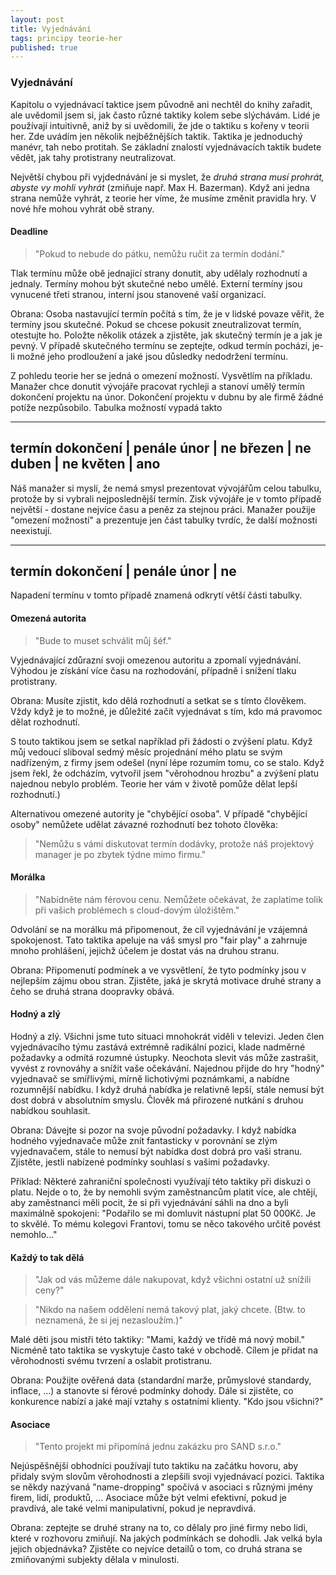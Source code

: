 ```yaml
---
layout: post
title: Vyjednávání
tags: principy teorie-her
published: true
---
```



### Vyjednávání

Kapitolu o vyjednávací taktice jsem původně ani nechtěl do knihy zařadit, ale uvědomil jsem si, jak často různé taktiky kolem sebe slýchávám.
Lidé je používají intuitivně, aniž by si uvědomili, že jde o taktiku s kořeny v teorii her. Zde uvádím jen několik nejběžnějších taktik.
Taktika je jednoduchý manévr, tah nebo protitah.
Se základní znalostí vyjednávacích taktik budete vědět, jak tahy protistrany neutralizovat.

Největší chybou při vyjdednávání je si myslet, že *druhá strana musí prohrát, abyste vy mohli vyhrát*
(zmiňuje např. Max H. Bazerman). Když ani jedna strana nemůže vyhrát, z teorie her víme,
že musíme změnit pravidla hry. V nové hře mohou vyhrát obě strany.

#### Deadline

> "Pokud to nebude do pátku, nemůžu ručit za termín dodání."

Tlak termínu může obě jednající strany donutit, aby udělaly rozhodnutí a jednaly. Termíny mohou být skutečné nebo umělé. Externí termíny
jsou vynucené třetí stranou, interní jsou stanovené vaší organizací.

Obrana: Osoba nastavující termín počítá s tím, že je v lidské povaze věřit, že termíny jsou skutečné. Pokud se chcese pokusit zneutralizovat termín,
otestujte ho. Položte několik otázek a zjistěte, jak skutečný termín je a jak je pevný. V případě skutečného termínu se zeptejte,
odkud termín pochází, je-li možné jeho prodloužení a jaké jsou důsledky nedodržení termínu.

Z pohledu teorie her se jedná o omezení možností. Vysvětlím na příkladu. Manažer chce donutit vývojáře pracovat rychleji a stanoví umělý termín
dokončení projektu na únor. Dokončení projektu v dubnu by ale firmě žádné potíže nezpůsobilo. Tabulka možností vypadá takto

----------------------------------------
termín dokončení | penále
únor | ne
březen | ne
duben | ne
květen | ano
----------------------------------------

Náš manažer si myslí, že nemá smysl prezentovat vývojářům celou tabulku, protože by si vybrali nejposlednější termín. Zisk vývojáře je v tomto případě největší - dostane nejvíce času a peněz za stejnou práci. Manažer použije "omezení možností" a prezentuje jen část tabulky
tvrdíc, že další možnosti neexistují.

----------------------------------------
termín dokončení | penále
únor | ne
----------------------------------------

Napadení termínu v tomto případě znamená odkrytí větší části tabulky.

#### Omezená autorita

> "Bude to muset schválit můj šéf."

Vyjednávající zdůrazní svoji omezenou autoritu a zpomalí vyjednávání. Výhodou je získání více času na rozhodování, případně i snížení
tlaku protistrany.

Obrana: Musíte zjistit, kdo dělá rozhodnutí a setkat se s tímto člověkem. Vždy když je to možné, je důležité začít vyjednávat s tím, kdo má pravomoc
dělat rozhodnutí.

S touto taktikou jsem se setkal například při žádosti o zvýšení platu. Když můj vedoucí sliboval sedmý měsíc projednání mého platu se svým nadřízeným, z firmy jsem odešel (nyní lépe rozumím tomu, co se stalo. Když jsem řekl, že odcházím, vytvořil jsem "věrohodnou hrozbu" a zvýšení platu najednou nebylo problém. Teorie her vám v životě pomůže dělat lepší rozhodnutí.)

Alternativou omezené autority je "chybějící osoba". V případě "chybějící osoby" nemůžete udělat závazné rozhodnutí bez tohoto člověka:

> "Nemůžu s vámi diskutovat termín dodávky, protože náš projektový manager je po zbytek týdne mimo firmu."

#### Morálka

> "Nabídněte nám férovou cenu. Nemůžete očekávat, že zaplatíme tolik při vašich problémech s cloud-dovým úložištěm."

Odvolání se na morálku má připomenout, že cíl vyjednávání je vzájemná spokojenost. Tato taktika apeluje na váš smysl pro "fair play"
a zahrnuje mnoho prohlášení, jejichž účelem je dostat vás na druhou stranu.

Obrana: Připomenutí podmínek a ve vysvětlení, že tyto podmínky jsou v nejlepším zájmu obou stran. Zjistěte, jaká je skrytá motivace druhé strany a čeho
se druhá strana doopravky obává.

#### Hodný a zlý

Hodný a zlý. Všichni jsme tuto situaci mnohokrát viděli v televizi. Jeden člen vyjednávacího týmu zastává extrémně radikální pozici,
klade nadměrné požadavky a odmítá rozumné ústupky. Neochota slevit vás může zastrašit, vyvést z rovnováhy a snížit vaše očekávání.
Najednou přijde do hry "hodný" vyjednavač se smířlivými, mírně lichotivými poznámkami, a nabídne rozumnější nabídku.
I když druhá nabídka je relativně lepší, stále nemusí být dost dobrá v absolutním smyslu.
Člověk má přirozené nutkání s druhou nabídkou souhlasit.

Obrana: Dávejte si pozor na svoje původní požadavky. I když nabídka hodného vyjednavače může znít fantasticky v porovnání
se zlým vyjednavačem, stále to nemusí být nabídka dost dobrá pro vaši stranu. Zjistěte, jestli nabízené podmínky
souhlasí s vašimi požadavky.

Příklad: Některé zahraniční společnosti využívají této taktiky při diskuzi o platu. Nejde o to, že by nemohli svým zaměstnancům
platit více, ale chtějí, aby zaměstnanci měli pocit, že si při vyjednávání sáhli na dno a byli maximálně spokojeni:
"Podařilo se mi domluvit nástupní plat 50 000Kč. Je to skvělé. To mému kolegovi Frantovi, tomu se něco takového určitě povést nemohlo..."

#### Každý to tak dělá

> "Jak od vás můžeme dále nakupovat, když všichni ostatní už snížili ceny?"

> "Nikdo na našem oddělení nemá takový plat, jaký chcete. (Btw. to neznamená, že si jej nezasloužím.)"

Malé děti jsou mistři této taktiky: "Mami, každý ve třídě má nový mobil." Nicméně tato taktika se vyskytuje často také v obchodě. Cílem je přidat na věrohodnosti svému
tvrzení a oslabit protistranu.

Obrana: Použijte ověřená data (standardní marže, průmyslové standardy, inflace, ...) a stanovte si férové podmínky dohody.
Dále si zjistěte, co konkurence nabízí a jaké mají vztahy s ostatními klienty. "Kdo jsou všichni?"

#### Asociace

> "Tento projekt mi připomíná jednu zakázku pro SAND s.r.o."

Nejúspěšnější obhodníci používají tuto taktiku na začátku hovoru, aby přidaly svým slovům věrohodnosti a zlepšili svoji vyjednávací pozici.
Taktika se někdy nazývaná "name-dropping" spočívá v asociaci s různými jmény firem, lidí, produktů, ...
Asociace může být velmi efektivní, pokud je pravdivá, ale také velmi manipulativní, pokud je nepravdivá.

Obrana: zeptejte se druhé strany na to, co dělaly pro jiné firmy nebo lidi, které v rozhovoru zmiňují. Na jakých podmínkách se dohodli.
Jak velká byla jejich objednávka? Zjistěte co nejvíce detailů o tom, co druhá strana se zmiňovanými subjekty dělala v minulosti.
